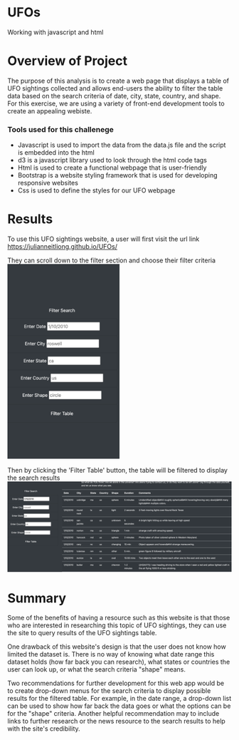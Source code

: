 # UFOs
Working with javascript and html

# Overview of Project
The purpose of this analysis is to create a web page that displays a table of UFO sightings collected and allows end-users the ability to filter the table data based on the search criteria of date, city, state, country, and shape. For this exercise, we are using a variety of front-end development tools to create an appealing webiste. 
### Tools used for this challenege
* Javascript is used to import the data from the data.js file and the script is embedded into the html
* d3 is a javascript library used to look through the html code tags
* Html is used to create a functional webpage that is user-friendly
* Bootstrap is a website styling framework that is used for developing responsive websites
* Css is used to define the styles for our UFO webpage

# Results
To use this UFO sightings website, a user will first visit the url link
https://julianneitliong.github.io/UFOs/

They can scroll down to the filter section and choose their filter criteria
<img src="https://github.com/julianneitliong/UFOs/blob/f36e1260680c0461e7a96aff883692828e4417c3/filter.png" width=50% height=50%>

Then by clicking the 'Filter Table' button, the table will be filtered to display the search results
![results](https://github.com/julianneitliong/UFOs/blob/f36e1260680c0461e7a96aff883692828e4417c3/results.png)


# Summary
Some of the benefits of having a resource such as this website is that those who are interested in researching this topic of UFO sightings, they can use the site to query results of the UFO sightings table. 

One drawback of this website's design is that the user does not know how limited the dataset is. There is no way of knowing what date range this dataset holds (how far back you can research), what states or countries the user can look up, or what the search criteria "shape" means.

Two recommendations for further development for this web app would be to create drop-down menus for the search criteria to display possible results for the filtered table. For example, in the date range, a drop-down list can be used to show how far back the data goes or what the options can be for the "shape" criteria. Another helpful recommendation may to include links to further research or the news resource to the search results to help with the site's credibility.
